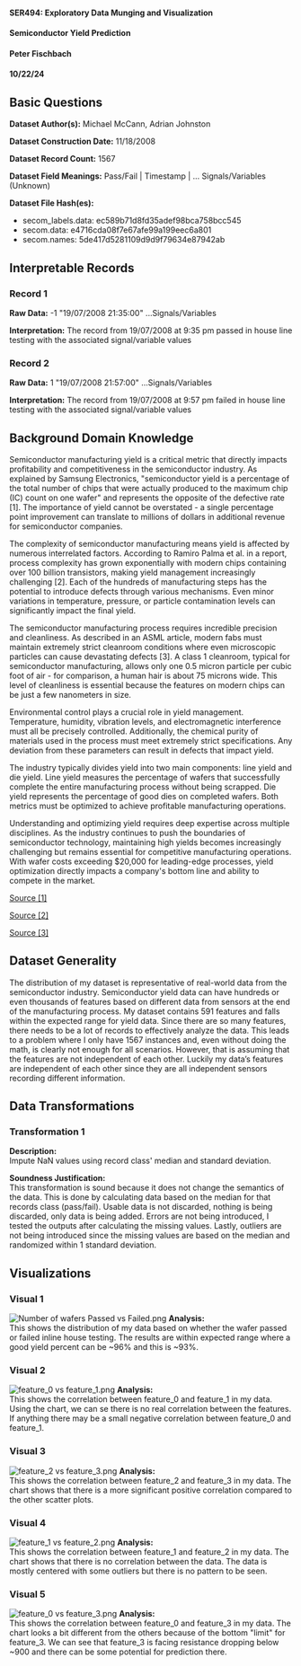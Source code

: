 #### SER494: Exploratory Data Munging and Visualization

#### Semiconductor Yield Prediction

#### Peter Fischbach

#### 10/22/24

## Basic Questions

**Dataset Author(s):** Michael McCann, Adrian Johnston

**Dataset Construction Date:** 11/18/2008

**Dataset Record Count:** 1567

**Dataset Field Meanings:** Pass/Fail | Timestamp | ... Signals/Variables (Unknown)

**Dataset File Hash(es):**

- secom_labels.data: ec589b71d8fd35adef98bca758bcc545
- secom.data: e4716cda08f7e67afe99a199eec6a801
- secom.names: 5de417d5281109d9d9f79634e87942ab

## Interpretable Records

### Record 1

**Raw Data:** -1 "19/07/2008 21:35:00" ...Signals/Variables

**Interpretation:** The record from 19/07/2008 at 9:35 pm passed in house line testing with the associated
signal/variable values

### Record 2

**Raw Data:** 1 "19/07/2008 21:57:00" ...Signals/Variables

**Interpretation:** The record from 19/07/2008 at 9:57 pm failed in house line testing with the associated
signal/variable values

## Background Domain Knowledge

Semiconductor manufacturing yield is a critical metric that directly impacts profitability and competitiveness in the
semiconductor industry. As explained by Samsung Electronics, "semiconductor yield is a percentage of the total number of
chips that were actually produced to the maximum chip (IC) count on one wafer" and represents the opposite of the
defective rate [1]. The importance of yield cannot be overstated - a single percentage point improvement can translate
to millions of dollars in additional revenue for semiconductor companies.

The complexity of semiconductor manufacturing means yield is affected by numerous interrelated factors. According to
Ramiro Palma et al. in a report, process complexity has grown exponentially with modern chips containing over 100
billion transistors, making yield management increasingly challenging [2]. Each of the hundreds of manufacturing steps
has the potential to introduce defects through various mechanisms. Even minor variations in temperature, pressure, or
particle contamination levels can significantly impact the final yield.

The semiconductor manufacturing process requires incredible precision and cleanliness. As described in an ASML article,
modern fabs must maintain extremely strict cleanroom conditions where even microscopic particles can cause devastating
defects [3]. A class 1 cleanroom, typical for semiconductor manufacturing, allows only one 0.5 micron particle per cubic
foot of air - for comparison, a human hair is about 75 microns wide. This level of cleanliness is essential because the
features on modern chips can be just a few nanometers in size.

Environmental control plays a crucial role in yield management. Temperature, humidity, vibration levels, and
electromagnetic interference must all be precisely controlled. Additionally, the chemical purity of materials used in
the process must meet extremely strict specifications. Any deviation from these parameters can result in defects that
impact yield.

The industry typically divides yield into two main components: line yield and die yield. Line yield measures the
percentage of wafers that successfully complete the entire manufacturing process without being scrapped. Die yield
represents the percentage of good dies on completed wafers. Both metrics must be optimized to achieve profitable
manufacturing operations.

Understanding and optimizing yield requires deep expertise across multiple disciplines. As the industry continues to
push the boundaries of semiconductor technology, maintaining high yields becomes increasingly challenging but remains
essential for competitive manufacturing operations. With wafer costs exceeding $20,000 for leading-edge processes, yield
optimization directly impacts a company's bottom line and ability to compete in the market.

[Source [1]](https://semiconductor.samsung.com/us/support/tools-resources/dictionary/semiconductor-glossary-yield/)

[Source [2]](https://www.semiconductors.org/wp-content/uploads/2022/11/2022_The-Growing-Challenge-of-Semiconductor-Design-Leadership_FINAL.pdf)

[Source [3]](https://www.asml.com/en/technology/all-about-microchips/how-microchips-are-made)

## Dataset Generality

The distribution of my dataset is representative of real-world data from the semiconductor industry. Semiconductor yield
data can have hundreds or even thousands of features based on different data from sensors at the end of the
manufacturing process. My dataset contains 591 features and falls within the expected range for yield data. Since there
are so many features, there needs to be a lot of records to effectively analyze the data. This leads to a problem where
I only have 1567 instances and, even without doing the math, is clearly not enough for all scenarios. However, that is
assuming that the features are not independent of each other. Luckily my data’s features are independent of each other
since they are all independent sensors recording different information.

## Data Transformations

### Transformation 1

**Description:**  
Impute NaN values using record class' median and standard deviation.

**Soundness Justification:**  
This transformation is sound because it does not change the semantics of the data. This is done by calculating data
based on the median for that records class (pass/fail). Usable data is not discarded, nothing is being discarded, only
data is being added. Errors are not being introduced, I tested the outputs after calculating the missing values. Lastly,
outliers are not being introduced since the missing values are based on the median and randomized within 1 standard
deviation.

## Visualizations

### Visual 1

![Number of wafers Passed vs Failed.png](data_processed%2FNumber%20of%20wafers%20Passed%20vs%20Failed.png)
**Analysis:**  
This shows the distribution of my data based on whether the wafer passed or failed inline house testing. The results are
within expected range where a good yield percent can be ~96% and this is ~93%.

### Visual 2

![feature_0 vs feature_1.png](data_processed%2Ffeature_0%20vs%20feature_1.png)
**Analysis:**  
This shows the correlation between feature_0 and feature_1 in my data. Using the chart, we can se there is no real
correlation between the features. If anything there may be a small negative correlation between feature_0 and feature_1.

### Visual 3

![feature_2 vs feature_3.png](data_processed%2Ffeature_2%20vs%20feature_3.png)
**Analysis:**  
This shows the correlation between feature_2 and feature_3 in my data. The chart shows that there is a more significant
positive correlation compared to the other scatter plots.

### Visual 4

![feature_1 vs feature_2.png](data_processed%2Ffeature_1%20vs%20feature_2.png)
**Analysis:**  
This shows the correlation between feature_1 and feature_2 in my data. The chart shows that there is no correlation
between the data. The data is mostly centered with some outliers but there is no pattern to be seen.

### Visual 5

![feature_0 vs feature_3.png](data_processed%2Ffeature_0%20vs%20feature_3.png)
**Analysis:**  
This shows the correlation between feature_0 and feature_3 in my data. The chart looks a bit different from the others
because of the bottom "limit" for feature_3. We can see that feature_3 is facing resistance dropping below ~900 and
there can be some potential for prediction there.